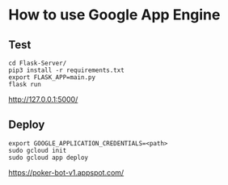 # How to use Google App Engine

## Test
```
cd Flask-Server/
pip3 install -r requirements.txt
export FLASK_APP=main.py
flask run
```
http://127.0.0.1:5000/

## Deploy

```
export GOOGLE_APPLICATION_CREDENTIALS=<path>
sudo gcloud init
sudo gcloud app deploy
```
https://poker-bot-v1.appspot.com/
